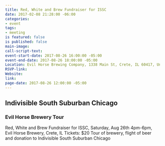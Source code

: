 ```yaml
---
title: Red, White and Brew Fundraiser for ISSC
date: 2017-02-08 21:28:00 -06:00
categories:
- event
tags:
- meeting
is featured: false
is published: false
main-image: 
call-script-text: 
event-start-date: 2017-08-26 16:00:00 -05:00
event-end-date: 2017-08-26 18:00:00 -05:00
Location: Evil Horse Brewing Company, 1338 Main St, Crete, IL 60417, United States
RSVP-link: 
Website: 
link: 
page-date: 2017-08-26 12:00:00 -05:00
---
```


## Indivisible South Suburban Chicago 
### Evil Horse Brewery Tour

Red, White and Brew Fundraiser for ISSC, 
Saturday, Aug 26th 
4pm-6pm, 
Evil Horse Brewery, 
Crete, IL 
Tickets: $20 
Tour of brewery, flight of beer and donation to Indivisible South Suburban Chicago